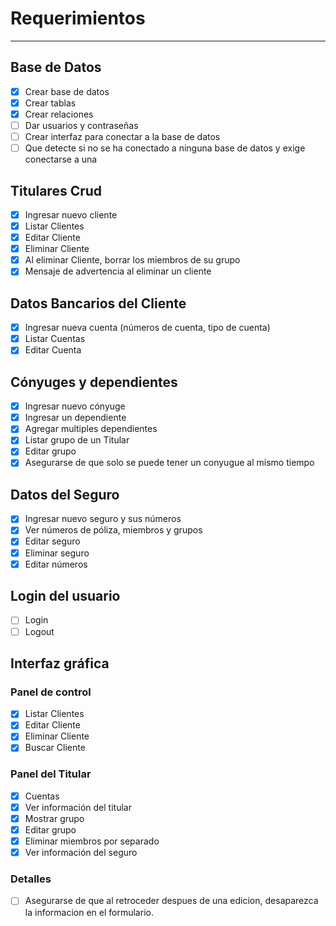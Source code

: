 # Requerimientos

---
## Base de Datos
- [x] Crear base de datos
- [x] Crear tablas
- [x] Crear relaciones
- [ ] Dar usuarios y contraseñas
- [ ] Crear interfaz para conectar a la base de datos
- [ ] Que detecte si no se ha conectado a ninguna base de datos y exige conectarse a una

## Titulares Crud
- [x] Ingresar nuevo cliente
- [x] Listar Clientes
- [x] Editar Cliente
- [x] Eliminar Cliente
- [x] Al eliminar Cliente, borrar los miembros de su grupo
- [x] Mensaje de advertencia al eliminar un cliente

## Datos Bancarios del Cliente
- [x] Ingresar nueva cuenta (números de cuenta, tipo de cuenta)
- [x] Listar Cuentas
- [x] Editar Cuenta

## Cónyuges y dependientes
- [x] Ingresar nuevo cónyuge
- [x] Ingresar un dependiente
- [x] Agregar multiples dependientes
- [x] Listar grupo de un Titular 
- [x] Editar grupo
- [x] Asegurarse de que solo se puede tener un conyugue al mismo tiempo

## Datos del Seguro
- [x] Ingresar nuevo seguro y sus números
- [x] Ver números de póliza, miembros y grupos
- [x] Editar seguro
- [x] Eliminar seguro
- [x] Editar números

## Login del usuario
- [ ] Login
- [ ] Logout

## Interfaz gráfica
### Panel de control
- [x] Listar Clientes
- [x] Editar Cliente
- [x] Eliminar Cliente
- [x] Buscar Cliente
### Panel del Titular
- [x] Cuentas
- [x] Ver información del titular
- [x] Mostrar grupo
- [x] Editar grupo
- [x] Eliminar miembros por separado
- [x] Ver información del seguro
### Detalles
- [ ] Asegurarse de que al retroceder despues de una edicion, desaparezca la informacion en el formulario.